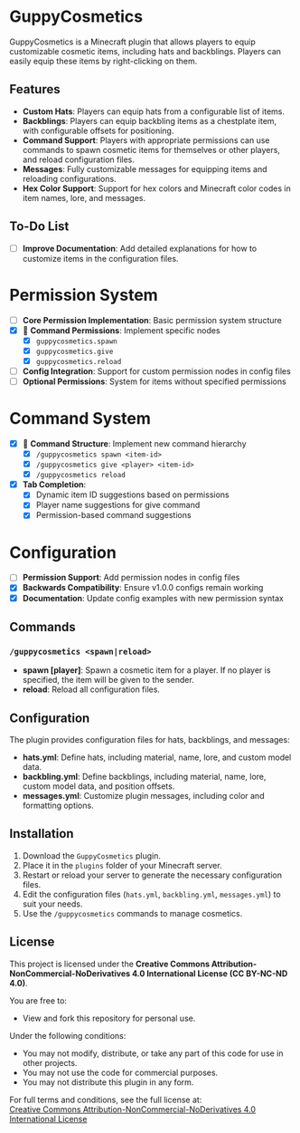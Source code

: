 # GuppyCosmetics

GuppyCosmetics is a Minecraft plugin that allows players to equip customizable cosmetic items, including hats and backblings. Players can easily equip these items by right-clicking on them.

## Features

- **Custom Hats**: Players can equip hats from a configurable list of items.
- **Backblings**: Players can equip backbling items as a chestplate item, with configurable offsets for positioning.
- **Command Support**: Players with appropriate permissions can use commands to spawn cosmetic items for themselves or other players, and reload configuration files.
- **Messages**: Fully customizable messages for equipping items and reloading configurations.
- **Hex Color Support**: Support for hex colors and Minecraft color codes in item names, lore, and messages.

## To-Do List

- [ ] **Improve Documentation**: Add detailed explanations for how to customize items in the configuration files.

# Permission System

- [ ] **Core Permission Implementation**: Basic permission system structure
- [x] 🚧 **Command Permissions**: Implement specific nodes
  - [x] `guppycosmetics.spawn`
  - [x] `guppycosmetics.give`
  - [x] `guppycosmetics.reload`
- [ ] **Config Integration**: Support for custom permission nodes in config files
- [ ] **Optional Permissions**: System for items without specified permissions

# Command System

- [x] 🚧 **Command Structure**: Implement new command hierarchy
  - [x] `/guppycosmetics spawn <item-id>`
  - [x] `/guppycosmetics give <player> <item-id>`
  - [x] `/guppycosmetics reload`
- [x] **Tab Completion**:
  - [x] Dynamic item ID suggestions based on permissions
  - [x] Player name suggestions for give command
  - [x] Permission-based command suggestions

# Configuration

- [ ] **Permission Support**: Add permission nodes in config files
- [x] **Backwards Compatibility**: Ensure v1.0.0 configs remain working
- [x] **Documentation**: Update config examples with new permission syntax

## Commands

### `/guppycosmetics <spawn|reload>`

- **spawn <item-id> [player]**: Spawn a cosmetic item for a player. If no player is specified, the item will be given to the sender.
- **reload**: Reload all configuration files.

## Configuration

The plugin provides configuration files for hats, backblings, and messages:

- **hats.yml**: Define hats, including material, name, lore, and custom model data.
- **backbling.yml**: Define backblings, including material, name, lore, custom model data, and position offsets.
- **messages.yml**: Customize plugin messages, including color and formatting options.

## Installation

1. Download the `GuppyCosmetics` plugin.
2. Place it in the `plugins` folder of your Minecraft server.
3. Restart or reload your server to generate the necessary configuration files.
4. Edit the configuration files (`hats.yml`, `backbling.yml`, `messages.yml`) to suit your needs.
5. Use the `/guppycosmetics` commands to manage cosmetics.

## License

This project is licensed under the **Creative Commons Attribution-NonCommercial-NoDerivatives 4.0 International License (CC BY-NC-ND 4.0)**.

You are free to:

- View and fork this repository for personal use.

Under the following conditions:

- You may not modify, distribute, or take any part of this code for use in other projects.
- You may not use the code for commercial purposes.
- You may not distribute this plugin in any form.

For full terms and conditions, see the full license at:  
[Creative Commons Attribution-NonCommercial-NoDerivatives 4.0 International License](https://creativecommons.org/licenses/by-nc-nd/4.0/)
